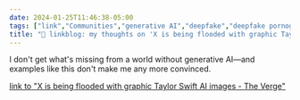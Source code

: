 ```yaml
---
date: 2024-01-25T11:46:38-05:00
tags: ["link","Communities","generative AI","deepfake","deepfake pornography","content moderation","Twitter"]
title: "🔗 linkblog: my thoughts on 'X is being flooded with graphic Taylor Swift AI images - The Verge'"
---
```

I don't get what's missing from a world without generative AI—and examples like this don't make me any more convinced.

[link to "X is being flooded with graphic Taylor Swift AI images - The Verge"](https://www.theverge.com/2024/1/25/24050334/x-twitter-taylor-swift-ai-fake-images-trending)